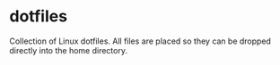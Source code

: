 # dotfiles
Collection of Linux dotfiles.
All files are placed so they can be dropped directly into the home directory.
